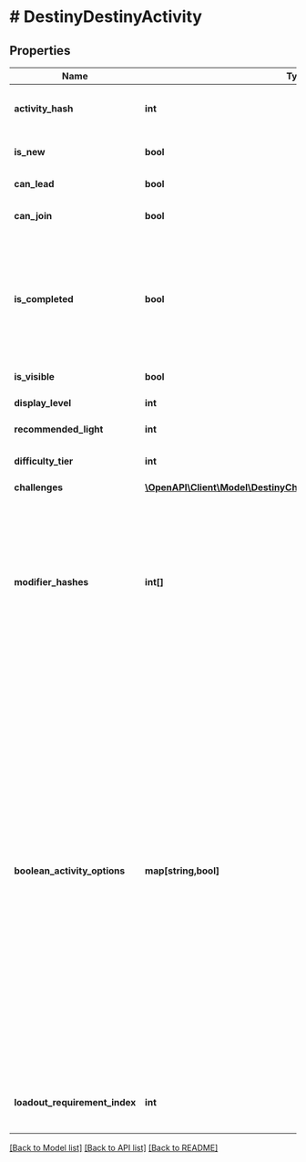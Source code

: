 # # DestinyDestinyActivity

## Properties

Name | Type | Description | Notes
------------ | ------------- | ------------- | -------------
**activity_hash** | **int** | The hash identifier of the Activity. Use this to look up the DestinyActivityDefinition of the activity. | [optional]
**is_new** | **bool** | If true, then the activity should have a \&quot;new\&quot; indicator in the Director UI. | [optional]
**can_lead** | **bool** | If true, the user is allowed to lead a Fireteam into this activity. | [optional]
**can_join** | **bool** | If true, the user is allowed to join with another Fireteam in this activity. | [optional]
**is_completed** | **bool** | If true, we both have the ability to know that the user has completed this activity and they have completed it. Unfortunately, we can&#39;t necessarily know this for all activities. As such, this should probably only be used if you already know in advance which specific activities you wish to check. | [optional]
**is_visible** | **bool** | If true, the user should be able to see this activity. | [optional]
**display_level** | **int** | The difficulty level of the activity, if applicable. | [optional]
**recommended_light** | **int** | The recommended light level for the activity, if applicable. | [optional]
**difficulty_tier** | **int** | A DestinyActivityDifficultyTier enum value indicating the difficulty of the activity. | [optional]
**challenges** | [**\OpenAPI\Client\Model\DestinyChallengesDestinyChallengeStatus[]**](DestinyChallengesDestinyChallengeStatus.md) |  | [optional]
**modifier_hashes** | **int[]** | If the activity has modifiers, this will be the list of modifiers that all variants have in common. Perform lookups against DestinyActivityModifierDefinition which defines the modifier being applied to get at the modifier data.  Note that, in the DestiyActivityDefinition, you will see many more modifiers than this being referred to: those are all *possible* modifiers for the activity, not the active ones. Use only the active ones to match what&#39;s really live. | [optional]
**boolean_activity_options** | **map[string,bool]** | The set of activity options for this activity, keyed by an identifier that&#39;s unique for this activity (not guaranteed to be unique between or across all activities, though should be unique for every *variant* of a given *conceptual* activity: for instance, the original D2 Raid has many variant DestinyActivityDefinitions. While other activities could potentially have the same option hashes, for any given D2 base Raid variant the hash will be unique).  As a concrete example of this data, the hashes you get for Raids will correspond to the currently active \&quot;Challenge Mode\&quot;.  We don&#39;t have any human readable information for these, but saavy 3rd party app users could manually associate the key (a hash identifier for the \&quot;option\&quot; that is enabled/disabled) and the value (whether it&#39;s enabled or disabled presently)  On our side, we don&#39;t necessarily even know what these are used for (the game designers know, but we don&#39;t), and we have no human readable data for them. In order to use them, you will have to do some experimentation. | [optional]
**loadout_requirement_index** | **int** | If returned, this is the index into the DestinyActivityDefinition&#39;s \&quot;loadouts\&quot; property, indicating the currently active loadout requirements. | [optional]

[[Back to Model list]](../../README.md#models) [[Back to API list]](../../README.md#endpoints) [[Back to README]](../../README.md)
